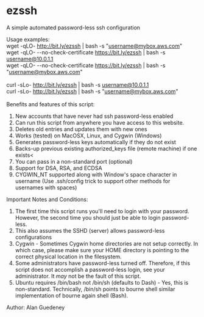 # ezssh
A simple automated password-less ssh configuration

Usage examples:<br>
wget -qLO- http://bit.ly/ezssh | bash -s "<username@mybox.aws.com>"<br>
wget -qLO- --no-check-certificate https://bit.ly/ezssh | bash -s username@10.0.1.1<br>
wget -qLO- --no-check-certificate https://bit.ly/ezssh | bash -s "<username@mybox.aws.com>"<br>
<br>
curl -sLo- http://bit.ly/ezssh | bash -s username@10.0.1.1<br>
curl -sLo- http://bit.ly/ezssh | bash -s "<username@mybox.aws.com>"<br>
<br>
Benefits and features of this script:
 1. New accounts that have never had ssh password-less enabled
 2. Can run this script from anywhere you have access to this website.
 3. Deletes old entries and updates them with new ones
 4. Works (tested) on MacOSX, Linux, and Cygwin (Windows)
 5. Generates password-less keys automatically if they do not exist
 6. Backs-up previous existing authorized_keys file (remote machine) if one exists<
 7. You can pass in a non-standard port (optional)
 8. Support for DSA, RSA, and ECDSA
 9. CYGWIN_NT supported along with Window's space character in username
    (Use .ssh/config trick to support other methods for usernames with spaces)
    
Important Notes and Conditions:
 1.  The first time this script runs you'll need to login with your password.
     However, the second time you should just be able to login password-less.
 2.  This also assumes the SSHD (server) allows password-less configurations
 3.  Cygwin - Sometimes Cygwin home directories are not setup correctly.
     In which case, please make sure your HOME directory is pointing to the correct physical
     location in the filesystem.
 4.  Some administrators have password-less turned off. Therefore, if this script does
     not accomplish a password-less login, see your administrator. It *may* not be the
     fault of this script.
 5.  Ubuntu requires /bin/bash not /bin/sh (defaults to Dash) - Yes, this is non-standard.
     Technically, /bin/sh points to bourne shell similar implementation of bourne again shell (Bash).
     
Author: Alan Guedeney<br>

